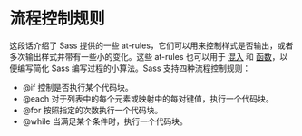 # 流程控制规则

这段话介绍了 Sass 提供的一些 at-rules，它们可以用来控制样式是否输出，或者多次输出样式并带有一些小的变化。这些 at-rules 也可以用于 [混入](../mixin) 和 [函数](../function)，以便编写简化 Sass 编写过程的小算法。Sass 支持四种流程控制规则：

* @if 控制是否执行某个代码块。
* @each 对于列表中的每个元素或映射中的每对键值，执行一个代码块。
* @for 按照指定的次数执行一个代码块。
* @while 当满足某个条件时，执行一个代码块。
